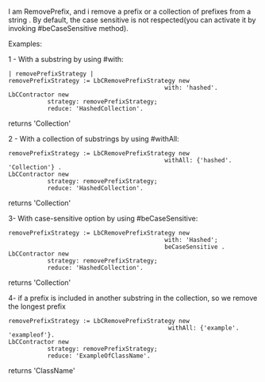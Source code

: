 I am RemovePrefix, and i remove a prefix or a collection of prefixes from a string .
By default, the case sensitive is not respected(you can activate it by invoking #beCaseSensitive method).
 
Examples:

1 - With a substring by using #with:
```Smalltalk
| removePrefixStrategy |
removePrefixStrategy := LbCRemovePrefixStrategy new 
											with: 'hashed'.
LbCContractor new
		   strategy: removePrefixStrategy;
		   reduce: 'HashedCollection'.		
```
returns 'Collection'

2 - With a collection of substrings by using #withAll: 
```smalltalk
removePrefixStrategy := LbCRemovePrefixStrategy new 
											withAll: {'hashed'. 'Collection'} .
LbCContractor new
		   strategy: removePrefixStrategy;
		   reduce: 'HashedCollection'.	
``` 
returns 'Collection'

3- With case-sensitive option by using #beCaseSensitive:
```smalltalk
removePrefixStrategy := LbCRemovePrefixStrategy new 
											with: 'Hashed';
											beCaseSensitive .
LbCContractor new
		   strategy: removePrefixStrategy;
		   reduce: 'HashedCollection'.
``` 
returns 'Collection'

4- if a prefix is included in another substring in the collection, so we remove the longest prefix 
```smalltalk
removePrefixStrategy := LbCRemovePrefixStrategy new 
											 withAll: {'example'. 'exampleof'}.
LbCContractor new
		   strategy: removePrefixStrategy;
		   reduce: 'ExampleOfClassName'.
``` 
returns 'ClassName'





